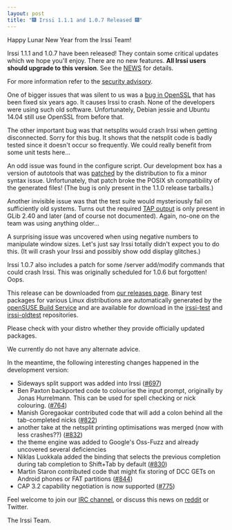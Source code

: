 ```yaml
---
layout: post
title: "🎆 Irssi 1.1.1 and 1.0.7 Released 🎆"
---
```


Happy Lunar New Year from the Irssi Team!

Irssi 1.1.1 and 1.0.7 have been released! They contain some critical
updates which we hope you'll enjoy. There are no new features. **All
Irssi users should upgrade to this version**. See the
[NEWS](/NEWS/#news-v1-1-1) for details.

For more information refer to the [security
advisory](/security/html/irssi_sa_2018_02).

One of bigger issues that was silent to us was a [bug in
OpenSSL](https://github.com/openssl/openssl/commit/5b4b9ce976fce09a7a92e2f25b91a1635cb840fe)
that has been fixed six years ago. It causes Irssi to crash. None of
the developers were using such old software. Unfortunately, Debian
jessie and Ubuntu 14.04 still use OpenSSL from before that.

The other important bug was that netsplits would crash Irssi when
getting disconnected. Sorry for this bug. It shows that the netsplit
code is badly tested since it doesn't occur so frequently. We could
really benefit from some unit tests here...

An odd issue was found in the configure script. Our development box
has a version of autotools that was
[patched](https://bugzilla.opensuse.org/show_bug.cgi?id=1076146) by
the distribution to fix a minor syntax issue. Unfortunately, that
patch broke the POSIX sh compatibility of the generated files! (The
bug is only present in the 1.1.0 release tarballs.)

Another invisible issue was that the test suite would mysteriously
fail on sufficiently old systems. Turns out the required [TAP
output](https://developer.gnome.org/glib/2.40/glib-Testing.html#g-test-run)
is only present in GLib 2.40 and later (and of course not
documented). Again, no-one on the team was using anything older...

A surprising issue was uncovered when using negative numbers to
manipulate window sizes. Let's just say Irssi totally didn't expect
you to do this. (It will crash your Irssi and possibly show odd
display glitches.)

Irssi 1.0.7 also includes a patch for some /server add/modify commands
that could crash Irssi. This was originally scheduled for 1.0.6 but
forgotten! Oops.

This release can be downloaded from [our releases page](/NEWS). Binary
test packages for various Linux distributions are automatically
generated by the [openSUSE Build Service](https://build.opensuse.org/)
and are available for download in the
[irssi-test](https://software.opensuse.org/download.html?project=home:ailin_nemui:irssi-test;package=irssi)
and
[irssi-oldtest](https://software.opensuse.org/download.html?project=home:ailin_nemui:irssi-oldtest;package=irssi)
repositories.

Please check with your distro whether they provide officially updated
packages.

We currently do not have any alternate advice.

In the meantime, the following interesting changes happened in the development version:

- Sideways split support was added into Irssi ([#697](https://github.com/irssi/irssi/pull/697))
- Ben Paxton backported code to colourise the input prompt, originally by Jonas Hurrelmann. This can be used for spell checking or nick colouring. ([#764](https://github.com/irssi/irssi/pull/764))
- Manish Goregaokar contributed code that will add a colon behind all the tab-completed nicks ([#822](https://github.com/irssi/irssi/pull/822))
- another take at the netsplit printing optimisations was merged (now with less crashes??) ([#832](https://github.com/irssi/irssi/pull/832))
- the theme engine was added to Google's Oss-Fuzz and already uncovered several deficiencies
- Niklas Luokkala added the binding that selects the previous completion during tab completion to Shift+Tab by default ([#830](https://github.com/irssi/irssi/pull/830))
- Martin Staron contributed code that might fix storing of DCC GETs on Android phones or FAT partitions ([#844](https://github.com/irssi/irssi/pull/844))
- CAP 3.2 capability negotiation is now supported ([#775](https://github.com/irssi/irssi/pull/775))

Feel welcome to join our [IRC channel](/support/irc), or discuss this
news on [reddit](https://www.reddit.com/r/linux/comments/7xvxxe/irssi_111_and_107_released_multiple_cve_fixes/) or Twitter.

The Irssi Team.
